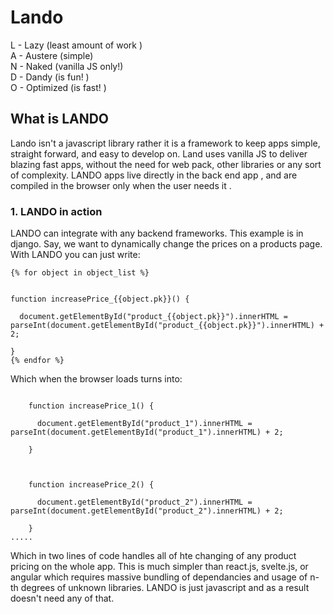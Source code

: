# Lando

L - Lazy (least amount of work )  
A - Austere (simple)  
N - Naked (vanilla JS only!)  
D - Dandy (is fun! )  
O - Optimized (is fast! )  



## What is LANDO

Lando isn't a javascript library rather it is a framework to keep apps simple, straight forward, and easy to develop on. Land uses vanilla JS to deliver blazing fast apps, without the need for web pack, other libraries or any sort of complexity. LANDO apps live directly in the back end app , and are compiled in the browser only when the user needs it .

### 1. LANDO in action

LANDO can integrate with any backend frameworks. This example is in django. Say, we want to dynamically change the prices on a products page. With LANDO you can just write:

```
{% for object in object_list %}


function increasePrice_{{object.pk}}() {

  document.getElementById("product_{{object.pk}}").innerHTML = parseInt(document.getElementById("product_{{object.pk}}").innerHTML) + 2;

}
{% endfor %}
```

Which when the browser loads turns into:

```

    function increasePrice_1() {

      document.getElementById("product_1").innerHTML = parseInt(document.getElementById("product_1").innerHTML) + 2;

    }



    function increasePrice_2() {

      document.getElementById("product_2").innerHTML = parseInt(document.getElementById("product_2").innerHTML) + 2;

    }
.....
```

Which in two lines of code handles all of hte changing of any product pricing on the whole app. This is much simpler than react.js, svelte.js, or angular which requires massive bundling of dependancies and usage of n-th degrees of unknown libraries. LANDO is just javascript and as a result doesn't need any of that.     
